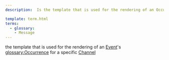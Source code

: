 ```yaml
---
description:  Is the template that is used for the rendering of an Occurrence for a specific Channel

template: term.html
terms:
  - glossary:
    - Message
---
```


the template that is used for the rendering of an [Event](event)'s <glossary:Occurrence> for a specific [Channel](channel)
